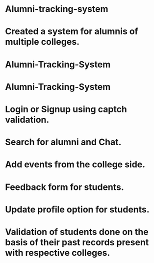 # Alumni-tracking-system
# Created a system for alumnis of multiple colleges. 
# Alumni-Tracking-System
# Alumni-Tracking-System 
# Login or Signup using captch validation. 
# Search for alumni and Chat.
# Add events from the college side.
# Feedback form for students.
# Update profile option for students.
# Validation of students done on the basis of their past records present with respective colleges. 
